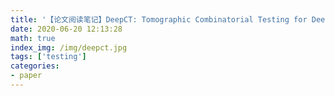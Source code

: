 ```yaml
---
title: '【论文阅读笔记】DeepCT: Tomographic Combinatorial Testing for Deep Learning Systems'
date: 2020-06-20 12:13:28
math: true
index_img: /img/deepct.jpg
tags: ['testing']
categories: 
- paper
---
```


<!--more--->
